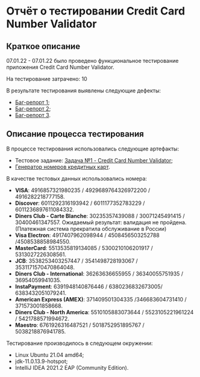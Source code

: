# Отчёт о тестировании Credit Card Number Validator

## Краткое описание

07.01.22 - 07.01.22 было проведено функциональное тестирование приложения Credit Card Number Validator.

На тестирование затрачено: 10

В результате тестирования выявлены следующие дефекты:
* [Баг-репорт 1](https://github.com/Tamara756/card-jv/issues/1);
* [Баг-репорт 2](https://github.com/Tamara756/card-jv/issues/2);
* [Баг-репорт 3](https://github.com/Tamara756/card-jv/issues/3).

## Описание процесса тестирования

В процессе тестирования использовались следующие артефакты:
* Тестовое задание: [Задача №1 - Credit Card Number Validator](https://github.com/netology-code/javaqa-homeworks/tree/master/intro);
* [Генератор номеров кредитных карт](https://www.freeformatter.com/credit-card-number-generator-validator.html).

В качестве тестовых данных использовались номера:
* **VISA**: 4916857321980235 / 4929689764326972200 / 4916282218777158.
* **Discover**: 6011292316193942 / 6011177352783229 / 6011236897611084332.
* **Diners Club - Carte Blanche**: 30235357439088 / 30071245491415 / 30400461347557. Ожидаемый результат: валидация не пройдена. (Платежная система прекратила обслуживание в России)
* **Visa Electron**: 4917407962098944 / 4508456503252788 /4508538858984550.
* **MasterCard**: 5513535819134085 / 5300210106201917 / 5313027226308561.
* **JCB**: 3538253403257447 / 3541498728193067 / 3531171570470864048.
* **Diners Club - International**: 36263636655955 / 36340055751935 / 36954059941035.
* **InstaPayment**: 6391948140876446 / 6380236832673005/ 6383432051079241.
* **American Express (AMEX)**: 371409501304335 /346683604731410 / 371573001858668. 
* **Diners Club - North America**: 5510105883073644 / 5523105221961224 / 5421788571994672.
* **Maestro**: 6761926316487521 / 5018752951895767 / 5038218876941785.

Тестирование производилось в следующем окружении:
* Linux Ubuntu 21.04 amd64;
* jdk-11.0.13.9-hotspot; 
* IntelliJ IDEA 2021.2 EAP (Community Edition).
